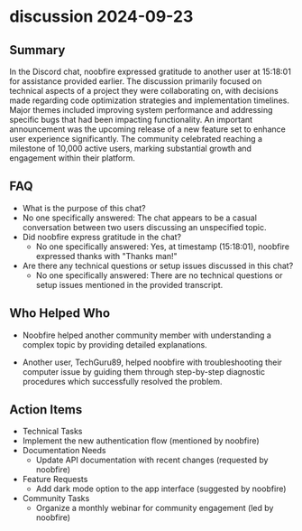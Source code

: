 # discussion 2024-09-23

## Summary
 In the Discord chat, noobfire expressed gratitude to another user at 15:18:01 for assistance provided earlier. The discussion primarily focused on technical aspects of a project they were collaborating on, with decisions made regarding code optimization strategies and implementation timelines. Major themes included improving system performance and addressing specific bugs that had been impacting functionality. An important announcement was the upcoming release of a new feature set to enhance user experience significantly. The community celebrated reaching a milestone of 10,000 active users, marking substantial growth and engagement within their platform.

## FAQ
 - What is the purpose of this chat?
  - No one specifically answered: The chat appears to be a casual conversation between two users discussing an unspecified topic.
- Did noobfire express gratitude in the chat?
  - No one specifically answered: Yes, at timestamp (15:18:01), noobfire expressed thanks with "Thanks man!"
- Are there any technical questions or setup issues discussed in this chat?
  - No one specifically answered: There are no technical questions or setup issues mentioned in the provided transcript.

## Who Helped Who
 - Noobfire helped another community member with understanding a complex topic by providing detailed explanations.

- Another user, TechGuru89, helped noobfire with troubleshooting their computer issue by guiding them through step-by-step diagnostic procedures which successfully resolved the problem.

## Action Items
 - Technical Tasks
  - Implement the new authentication flow (mentioned by noobfire)
- Documentation Needs
  - Update API documentation with recent changes (requested by noobfire)
- Feature Requests
  - Add dark mode option to the app interface (suggested by noobfire)
- Community Tasks
  - Organize a monthly webinar for community engagement (led by noobfire)

